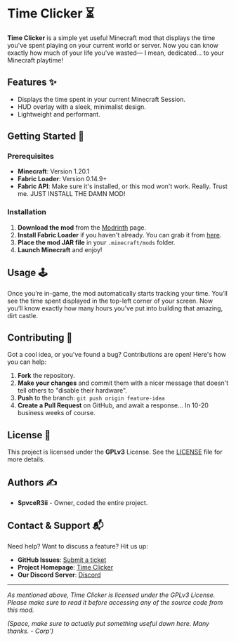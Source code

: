 # Time Clicker ⏳

**Time Clicker** is a simple yet useful Minecraft mod that displays the time you've spent playing on your current world or server. Now you can know exactly how much of your life you've wasted— I mean, dedicated... to your Minecraft playtime!

## Features ✨
- Displays the time spent in your current Minecraft Session.
- HUD overlay with a sleek, minimalist design.
- Lightweight and performant.

## Getting Started 🚀

### Prerequisites
- **Minecraft**: Version 1.20.1
- **Fabric Loader**: Version 0.14.9+
- **Fabric API**: Make sure it's installed, or this mod won't work. Really. Trust me. JUST INSTALL THE DAMN MOD!

### Installation
1. **Download the mod** from the [Modrinth](https://modrinth.com/mod/time-clicker) page.
2. **Install Fabric Loader** if you haven't already. You can grab it from [here](https://fabricmc.net/use/).
3. **Place the mod JAR file** in your `.minecraft/mods` folder.
4. **Launch Minecraft** and enjoy!

## Usage 🕹️

Once you’re in-game, the mod automatically starts tracking your time. You’ll see the time spent displayed in the top-left corner of your screen. Now you’ll know exactly how many hours you've put into building that amazing, dirt castle.

## Contributing 🤝

Got a cool idea, or you've found a bug? Contributions are open! Here's how you can help:

1. **Fork** the repository.
2. **Make your changes** and commit them with a nicer message that doesn't tell others to "disable their hardware".
3. **Push** to the branch: `git push origin feature-idea`
4. **Create a Pull Request** on GitHub, and await a response... In 10-20 business weeks of course.

## License 📜

This project is licensed under the **GPLv3** License. See the [LICENSE](https://github.com/SpvceR3ii/time-clicker/blob/main/LICENSE) file for more details.

## Authors ✍️

- **SpvceR3ii** - Owner, coded the entire project.

## Contact & Support 📬

Need help? Want to discuss a feature? Hit us up:

- **GitHub Issues**: [Submit a ticket](https://github.com/SpvceR3ii/time-clicker/issues)
- **Project Homepage**: [Time Clicker](https://github.com/SpvceR3ii/time-clicker)
- **Our Discord Server**: [Discord](https://discord.com/invite/zBvUqbahdb)

---

*As mentioned above, Time Clicker is licensed under the GPLv3 License. Please make sure to read it before accessing any of the source code from this mod.*

*(Space, make sure to actually put something useful down here. Many thanks. - Corp')*
